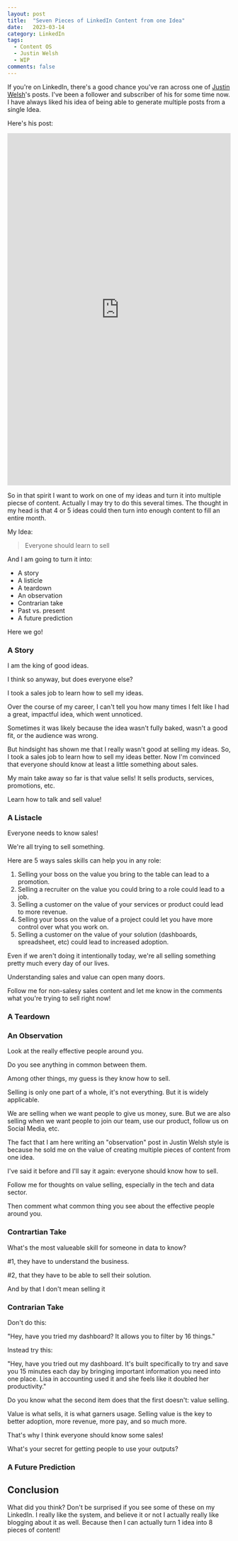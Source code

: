 ```yaml
---
layout: post
title:  "Seven Pieces of LinkedIn Content from one Idea"
date:   2023-03-14
category: LinkedIn
tags:
  - Content OS
  - Justin Welsh
  - WIP
comments: false
---
```


If you're on LinkedIn, there's a good chance you've ran across one of [Justin Welsh](https://www.linkedin.com/in/justinwelsh/)'s posts. I've been a follower and subscriber of his for some time now. I have always liked his idea of being able to generate multiple posts from a single Idea.

<!--more-->

Here's his post:

<iframe src="https://www.linkedin.com/embed/feed/update/urn:li:share:7041091044058267648" height="795" width="504" frameborder="0" allowfullscreen="" title="Embedded post"></iframe>

So in that spirit I want to work on one of my ideas and turn it into multiple piecse of content. Actually I may try to do this several times. The thought in my head is that 4 or 5 ideas could then turn into enough content to fill an entire month.

My Idea:
> Everyone should learn to sell

And I am going to turn it into:
 - A story 
 - A listicle 
 - A teardown 
 - An observation 
 - Contrarian take 
 - Past vs. present 
 - A future prediction 

Here we go!

### A Story
I am the king of good ideas.

I think so anyway, but does everyone else?

I took a sales job to learn how to sell my ideas.

Over the course of my career, I can't tell you how many times I felt like I had a great, impactful idea, which went unnoticed.

Sometimes it was likely because the idea wasn't fully baked, wasn't a good fit, or the audience was wrong.

But hindsight has shown me that I really wasn't good at selling my ideas. So, I took a sales job to learn how to sell my ideas better. Now I'm convinced that everyone should know at least a little something about sales.

My main take away so far is that value sells! It sells products, services, promotions, etc.

Learn how to talk and sell value!



### A Listacle
Everyone needs to know sales!

We're all trying to sell something.

Here are 5 ways sales skills can help you in any role:

1. Selling your boss on the value you bring to the table can lead to a promotion.
2. Selling a recruiter on the value you could bring to a role could lead to a job.
3. Selling a customer on the value of your services or product could lead to more revenue.
4. Selling your boss on the value of a project could let you have more control over what you work on.
5. Selling a customer on the value of your solution (dashboards, spreadsheet, etc) could lead to increased adoption.

Even if we aren't doing it intentionally today, we're all selling something pretty much every day of our lives.

Understanding sales and value can open many doors.

Follow me for non-salesy sales content and let me know in the comments what you're trying to sell right now!

### A Teardown



### An Observation
Look at the really effective people around you.

Do you see anything in common between them.

Among other things, my guess is they know how to sell.

Selling is only one part of a whole, it's not everything. But it is widely applicable.

We are selling when we want people to give us money, sure. But we are also selling when we want people to join our team, use our product, follow us on Social Media, etc.

The fact that I am here writing an "observation" post in Justin Welsh style is because he sold me on the value of creating multiple pieces of content from one idea.

I've said it before and I'll say it again: everyone should know how to sell.

Follow me for thoughts on value selling, especially in the tech and data sector.

Then comment what common thing you see about the effective people around you.


### Contrartian Take
What's the most valueable skill for someone in data to know?

#1, they have to understand the business.

#2, that they have to be able to sell their solution.

And by that I don't mean selling it



### Contrarian Take
Don't do this:

"Hey, have you tried my dashboard? It allows you to filter by 16 things."

Instead try this:

"Hey, have you tried out my dashboard. It's built specifically to try and save you 15 minutes each day by bringing important information you need into one place. Lisa in accounting used it and she feels like it doubled her productivity."

Do you know what the second item does that the first doesn't: value selling.

Value is what sells, it is what garners usage. Selling value is the key to better adoption, more revenue, more pay, and so much more.

That's why I think everyone should know some sales!

What's your secret for getting people to use your outputs?

### A Future Prediction


## Conclusion

What did you think? Don't be surprised if you see some of these on my LinkedIn. I really like the system, and believe it or not I actually really like blogging about it as well. Because then I can actually turn 1 idea into 8 pieces of content!